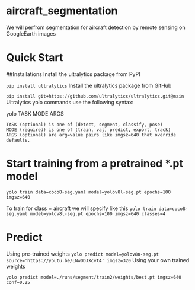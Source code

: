 # aircraft_segmentation
We will perfrom segmentation for aircraft detection by remote sensing on GoogleEarth images

# Quick Start
##Installations
Install the ultralytics package from PyPI

`
pip install ultralytics
`
Install the ultralytics package from GitHub


`pip install git+https://github.com/ultralytics/ultralytics.git@main
`
Ultralytics yolo commands use the following syntax:

yolo TASK MODE ARGS

    TASK (optional) is one of (detect, segment, classify, pose)
    MODE (required) is one of (train, val, predict, export, track)
    ARGS (optional) are arg=value pairs like imgsz=640 that override defaults.

# Start training from a pretrained *.pt model

`
yolo train data=coco8-seg.yaml model=yolov8l-seg.pt epochs=100 imgsz=640
`


To train for class = aircraft we will specify like this 
`
yolo train data=coco8-seg.yaml model=yolov8l-seg.pt epochs=100 imgsz=640 classes=4
`

# Predict

Using pre-trained weights
`
yolo predict model=yolov8n-seg.pt source='https://youtu.be/LNwODJXcvt4' imgsz=320
`
Using your own trained weights

`
yolo predict model=./runs/segment/train2/weights/best.pt imgsz=640 conf=0.25
`
